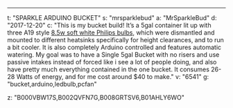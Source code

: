 ---
t: "SPARKLE ARDUINO BUCKET"
s: "mrsparklebud"
a: "MrSparkleBud"
d: "2017-12-20"
c: "This is my bucket build! It’s a 5gal container lit up with three A19 style <a href='http://amzn.to/2q0RSB8'>8.5w soft white Philips bulbs</a>, which were dismantled and mounted to different heatsinks specifically for height clearances, and to run a bit cooler. It is also completely Arduino controlled and features automatic watering. My goal was to have a Single 5gal Bucket with no risers and use passive intakes instead of forced like i see a lot of people doing, and also have pretty much everything contained in the one bucket. It consumes 26-28 Watts of energy, and for me cost around $40 to make."
v: "6541"
g: "bucket,arduino,ledbulb,pcfan"

z: "B000VBW17S,B002QVFN7G,B008GRTSV6,B01AHLY6WO"
